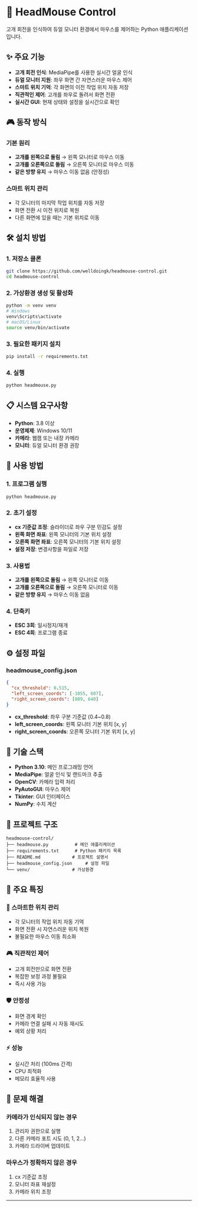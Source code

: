 # 🎯 HeadMouse Control

고개 회전을 인식하여 듀얼 모니터 환경에서 마우스를 제어하는 Python 애플리케이션입니다.

## ✨ 주요 기능

- **고개 회전 인식**: MediaPipe를 사용한 실시간 얼굴 인식
- **듀얼 모니터 지원**: 좌우 화면 간 자연스러운 마우스 제어
- **스마트 위치 기억**: 각 화면의 이전 작업 위치 자동 저장
- **직관적인 제어**: 고개를 좌우로 돌려서 화면 전환
- **실시간 GUI**: 현재 상태와 설정을 실시간으로 확인

## 🎮 동작 방식

### 기본 원리
- **고개를 왼쪽으로 돌림** → 왼쪽 모니터로 마우스 이동
- **고개를 오른쪽으로 돌림** → 오른쪽 모니터로 마우스 이동
- **같은 방향 유지** → 마우스 이동 없음 (안정성)

### 스마트 위치 관리
- 각 모니터의 마지막 작업 위치를 자동 저장
- 화면 전환 시 이전 위치로 복원
- 다른 화면에 있을 때는 기본 위치로 이동

## 🛠️ 설치 방법

### 1. 저장소 클론
```bash
git clone https://github.com/welldoingk/headmouse-control.git
cd headmouse-control
```

### 2. 가상환경 생성 및 활성화
```bash
python -m venv venv
# Windows
venv\Scripts\activate
# macOS/Linux
source venv/bin/activate
```

### 3. 필요한 패키지 설치
```bash
pip install -r requirements.txt
```

### 4. 실행
```bash
python headmouse.py
```

## 📋 시스템 요구사항

- **Python**: 3.8 이상
- **운영체제**: Windows 10/11
- **카메라**: 웹캠 또는 내장 카메라
- **모니터**: 듀얼 모니터 환경 권장

## 🎯 사용 방법

### 1. 프로그램 실행
```bash
python headmouse.py
```

### 2. 초기 설정
- **cx 기준값 조정**: 슬라이더로 좌우 구분 민감도 설정
- **왼쪽 화면 좌표**: 왼쪽 모니터의 기본 위치 설정
- **오른쪽 화면 좌표**: 오른쪽 모니터의 기본 위치 설정
- **설정 저장**: 변경사항을 파일로 저장

### 3. 사용법
- **고개를 왼쪽으로 돌림** → 왼쪽 모니터로 이동
- **고개를 오른쪽으로 돌림** → 오른쪽 모니터로 이동
- **같은 방향 유지** → 마우스 이동 없음

### 4. 단축키
- **ESC 3회**: 일시정지/재개
- **ESC 4회**: 프로그램 종료

## ⚙️ 설정 파일

### headmouse_config.json
```json
{
  "cx_threshold": 0.515,
  "left_screen_coords": [-1055, 607],
  "right_screen_coords": [889, 640]
}
```

- **cx_threshold**: 좌우 구분 기준값 (0.4~0.8)
- **left_screen_coords**: 왼쪽 모니터 기본 위치 [x, y]
- **right_screen_coords**: 오른쪽 모니터 기본 위치 [x, y]

## 🔧 기술 스택

- **Python 3.10**: 메인 프로그래밍 언어
- **MediaPipe**: 얼굴 인식 및 랜드마크 추출
- **OpenCV**: 카메라 입력 처리
- **PyAutoGUI**: 마우스 제어
- **Tkinter**: GUI 인터페이스
- **NumPy**: 수치 계산

## 📁 프로젝트 구조

```
headmouse-control/
├── headmouse.py          # 메인 애플리케이션
├── requirements.txt      # Python 패키지 목록
├── README.md            # 프로젝트 설명서
├── headmouse_config.json     # 설정 파일
└── venv/                # 가상환경
```

## 🎯 주요 특징

### 🧠 스마트한 위치 관리
- 각 모니터의 작업 위치 자동 기억
- 화면 전환 시 자연스러운 위치 복원
- 불필요한 마우스 이동 최소화

### 🎮 직관적인 제어
- 고개 회전만으로 화면 전환
- 복잡한 보정 과정 불필요
- 즉시 사용 가능

### 🛡️ 안정성
- 화면 경계 확인
- 카메라 연결 실패 시 자동 재시도
- 예외 상황 처리

### ⚡ 성능
- 실시간 처리 (100ms 간격)
- CPU 최적화
- 메모리 효율적 사용

## 🐛 문제 해결

### 카메라가 인식되지 않는 경우
1. 관리자 권한으로 실행
2. 다른 카메라 포트 시도 (0, 1, 2...)
3. 카메라 드라이버 업데이트

### 마우스가 정확하지 않은 경우
1. cx 기준값 조정
2. 모니터 좌표 재설정
3. 카메라 위치 조정

---